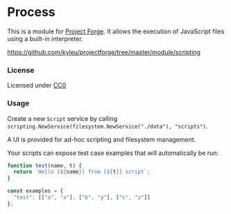 <!--- Content managed by Project Forge, see [projectforge.md] for details. -->
# Process

This is a module for [Project Forge](https://projectforge.dev). It allows the execution of JavaScript files using a built-in interpreter.

https://github.com/kyleu/projectforge/tree/master/module/scripting

### License

Licensed under [CC0](https://creativecommons.org/publicdomain/zero/1.0)

### Usage

Create a new `Script` service by calling `scripting.NewService(filesystem.NewService("./data"), "scripts")`.

A UI is provided for ad-hoc scripting and filesystem management.

Your scripts can expose test case examples that will automatically be run:

```javascript
function test(name, t) {
  return `Hello [${name}] from [${t}] script`;
}

const examples = {
  "test": [["a", "x"], ["b", "y"], ["c", "z"]]
};
```
